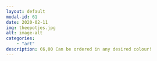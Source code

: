 ```yaml
---
layout: default
modal-id: 61
date: 2020-02-11
img: theepotjes.jpg
alt: image-alt
categories:
    - "art"
description: €6,00 Can be ordered in any desired colour!
---
```

